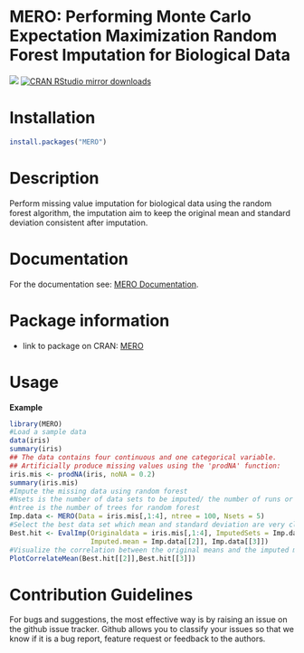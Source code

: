 # MERO: Performing Monte Carlo Expectation Maximization Random Forest Imputation for Biological Data

[![](https://www.r-pkg.org/badges/version/MERO?color=green)](https://CRAN.R-project.org/package=MERO) 
[![CRAN RStudio mirror downloads](https://cranlogs.r-pkg.org/badges/MERO)](https://CRAN.R-project.org/package=MERO) 

# Installation

```R
install.packages("MERO")
```

# Description

Perform missing value imputation for biological data using the random forest algorithm, the imputation aim to keep the original mean and standard deviation consistent after imputation.

# Documentation

For the documentation see: [MERO Documentation](https://cran.r-project.org/web/packages/MERO/MERO.pdf).

# Package information

- link to package on CRAN: [MERO](https://cran.r-project.org/package=MERO)

# Usage

**Example**

```R
library(MERO) 
#Load a sample data 
data(iris)
summary(iris)
## The data contains four continuous and one categorical variable.
## Artificially produce missing values using the 'prodNA' function:
iris.mis <- prodNA(iris, noNA = 0.2)
summary(iris.mis)
#Impute the missing data using random forest 
#Nsets is the number of data sets to be imputed/ the number of runs or simulations
#ntree is the number of trees for random forest
Imp.data <- MERO(Data = iris.mis[,1:4], ntree = 100, Nsets = 5)
#Select the best data set which mean and standard deviation are very close to the original mean and standard deviation of the input data
Best.hit <- EvalImp(Originaldata = iris.mis[,1:4], ImputedSets = Imp.data[[1]],
                    Imputed.mean = Imp.data[[2]], Imp.data[[3]])
#Visualize the correlation between the original means and the imputed means of  the data sets
PlotCorrelateMean(Best.hit[[2]],Best.hit[[3]])
```
# Contribution Guidelines

For bugs and suggestions, the most effective way is by raising an issue on the github issue tracker. Github allows you to classify your issues so that we know if it is a bug report, feature request or feedback to the authors.
